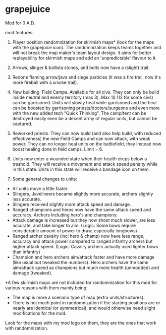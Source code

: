 # grapejuice
Mod for 0 A.D.

mod features:

1. Player position randomnization for skirmish maps* (look for the maps with the grapejuice icon). 
The randomnization keeps teams together and will not break the map maker's team layout design. 
It aims for better replayability for skirmish maps and add an 'unpredictable' flavour to it.

2. Arrows, slinger & ballista stones, and bolts now have a (slight) trail.

3. Redone flaming arrow/javs and siege particles (it was a fire trail, now it's more fireball with a smoke trail).

4. New building: Field Camps. Available for all civs. They can only be build inside neutral and enemy territory (max 3). 
Max 10 (12 for some civs) can be garrisoned. Units will slowly heal while garrisoned and the heal can be boosted by
garrisoning priests/doctors/surgeons and even more with the new added tech "Quick Thinking". 
The camp/tent can be destroyed easily even be a decent army of regular units, but cannot be captured.

5. Reworked priests. They can now build (and also help build, with reduced effectiveness) the new Field Camps and 
can now attack, with weak power. They can no longer heal units on the battlefield, 
they instead now boost healing done in field camps. Limit = 6.

6. Units now enter a wounded state when their health drops below a treshold. They will receive a movement and 
attack speed penalty while in this state. Units in this state will receive a bandage icon on them.

7. Some general changes to units: 
- All units move a little faster.
- Slingers, Javelineers became slightly more accurate, archers slightly less accurate.
- Slingers received slightly more attack speed and damage. 
- Ranged champions and heros now have the same attack speed and accuracy. 
Archers including hero's and champions:
- Attack damage is increased but they now shoot much slower, are less accurate, and take longer to aim.
	(Logic: Some bows require considerable amount of power to draw, especially longbows)
- Ranged archer cavalry (incl hero & champ) now have less range, accuracy and attack power compared to ranged infantry 
 archers but higher attack speed. 
	(Logic: Cavalry archers actually used lighter bows than infantry)
- Champion and hero archers aim/attack faster and have more damage (like usual but tweaked the numbers).
Hero archers have the same aim/attack speed as champions but much more health (unmodded) and damage (tweaked). 
 

*A few skirmish maps are not included for randomnization for this mod for various reasons with them mainly being:
- The map is more a scenario type of map (extra units/structures).
- There is not much point in randomnization if the starting positions are or nearly are identical (or symmetrical),
and would otherwise need slight modifications for the mod. 

Look for the maps with my mod logo on them, they are the ones that work with randomnization. 
